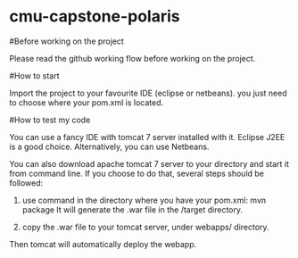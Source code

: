 cmu-capstone-polaris
====================

#Before working on the project

Please read the github working flow before working on the project.

#How to start

Import the project to your favourite IDE (eclipse or netbeans). you just need to choose where your pom.xml is located.

#How to test my code

You can use a fancy IDE with tomcat 7 server installed with it. Eclipse J2EE is a good choice. Alternatively, you can use Netbeans.

You can also download apache tomcat 7 server to your directory and start it from command line. If you choose to do that, several steps should be followed:

1. use command in the directory where you have your pom.xml:
	mvn package
It will generate the .war file in the /target directory.

2. copy the .war file to your tomcat server, under webapps/ directory.

Then tomcat will automatically deploy the webapp.
